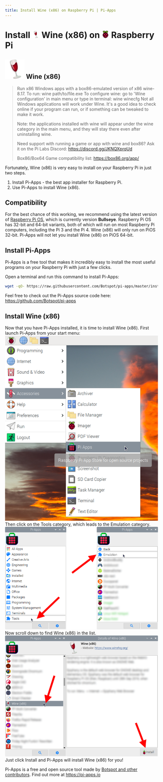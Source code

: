 ```yaml
---
title: Install Wine (x86) on Raspberry Pi | Pi-Apps
---
```

<div class="simple-install-content content">

# Install <img src="/img/app-icons/Wine (x86)/icon-64.png" height=24> Wine (x86) on <img src=/img/other-icons/raspberrypi-icon.svg height=24> Raspberry Pi

## <img src="/img/app-icons/Wine (x86)/icon-64.png"> Wine (x86)
> Run x86 Windows apps with a box86-emulated version of x86 wine-8.17.
> To run: wine path/to/file.exe
> To configure wine: go to 'Wine configuration' in main menu or type in terminal: wine winecfg
> Not all Windows applications will work under Wine. It's a good idea to check online if your program can run, or if something can be tweaked to make it work.
> 
> Note: the applications installed with wine will appear under the wine category in the main menu, and they will stay there even after uninstalling wine.
> 
> Need support with running a game or app with wine and box86? Ask it on the Pi Labs Discord: https://discord.gg/JKNQXprqUd
> 
> Box86/Box64 Game compatibility list: https://box86.org/app/

Fortunately, Wine (x86) is very easy to install on your Raspberry Pi in just two steps.
1. Install Pi-Apps - the best app installer for Raspberry Pi.
2. Use Pi-Apps to install Wine (x86).
</div>
<div class="simple-install-content content">

## Compatibility
For the best chance of this working, we recommend using the latest version of [Raspberry Pi OS](https://www.raspberrypi.com/software/), which is currently version **Bullseye**.
Raspberry Pi OS has 32-bit and 64-bit variants, both of which will run on most Raspberry Pi computers, including the Pi 3 and the Pi 4.
Wine (x86) will only run on PiOS 32-bit. Pi-Apps will not let you install Wine (x86) on PiOS 64-bit.
</div>
<div class="simple-install-content content">

## Install Pi-Apps

Pi-Apps is a free tool that makes it incredibly easy to install the most useful programs on your Raspberry Pi with just a few clicks.

Open a terminal and run this command to install Pi-Apps:
```bash
wget -qO- https://raw.githubusercontent.com/Botspot/pi-apps/master/install | bash
```
Feel free to check out the Pi-Apps source code here: https://github.com/Botspot/pi-apps
</div>
<div class="simple-install-content content">

## Install Wine (x86)

Now that you have Pi-Apps installed, it is time to install Wine (x86).
First launch Pi-Apps from your start menu:
<img src="/img/start-menu.png">
Then click on the Tools category, which leads to the Emulation category.
<img src="/img/category-selections/Emulation.png">
Now scroll down to find Wine (x86) in the list.
<img src="/img/app-icons/Wine (x86)/app-selection.png">
Just click Install and Pi-Apps will install Wine (x86) for you!
</div>
<div class="simple-install-content content">

Pi-Apps is a free and open source tool made by [Botspot and other contributors](/about/#contributors). Find out more at https://pi-apps.io
</div>
